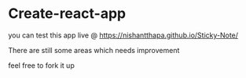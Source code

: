 # Create-react-app

you can test this app live @ https://nishantthapa.github.io/Sticky-Note/

There are still some areas which needs improvement 

feel free to fork it up 
